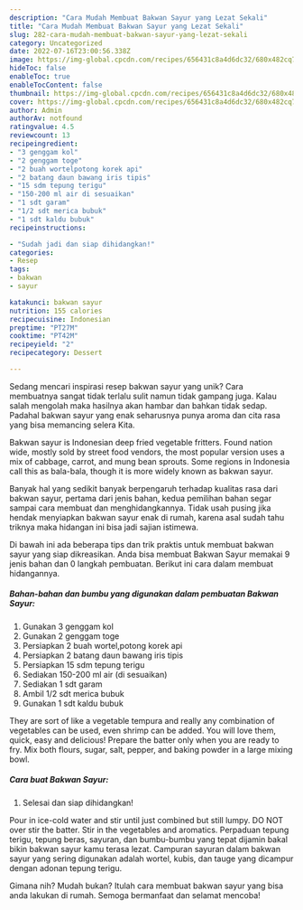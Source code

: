 ```yaml
---
description: "Cara Mudah Membuat Bakwan Sayur yang Lezat Sekali"
title: "Cara Mudah Membuat Bakwan Sayur yang Lezat Sekali"
slug: 282-cara-mudah-membuat-bakwan-sayur-yang-lezat-sekali
category: Uncategorized
date: 2022-07-16T23:00:56.338Z
image: https://img-global.cpcdn.com/recipes/656431c8a4d6dc32/680x482cq70/bakwan-sayur-foto-resep-utama.jpg
hideToc: false
enableToc: true
enableTocContent: false
thumbnail: https://img-global.cpcdn.com/recipes/656431c8a4d6dc32/680x482cq70/bakwan-sayur-foto-resep-utama.jpg
cover: https://img-global.cpcdn.com/recipes/656431c8a4d6dc32/680x482cq70/bakwan-sayur-foto-resep-utama.jpg
author: Admin
authorAv: notfound
ratingvalue: 4.5
reviewcount: 13
recipeingredient:
- "3 genggam kol"
- "2 genggam toge"
- "2 buah wortelpotong korek api"
- "2 batang daun bawang iris tipis"
- "15 sdm tepung terigu"
- "150-200 ml air di sesuaikan"
- "1 sdt garam"
- "1/2 sdt merica bubuk"
- "1 sdt kaldu bubuk"
recipeinstructions:

- "Sudah jadi dan siap dihidangkan!"
categories:
- Resep
tags:
- bakwan
- sayur

katakunci: bakwan sayur 
nutrition: 155 calories
recipecuisine: Indonesian
preptime: "PT27M"
cooktime: "PT42M"
recipeyield: "2"
recipecategory: Dessert

---
```





Sedang mencari inspirasi resep bakwan sayur yang unik? Cara membuatnya sangat tidak terlalu sulit namun tidak gampang juga. Kalau salah mengolah maka hasilnya akan hambar dan bahkan tidak sedap. Padahal bakwan sayur yang enak seharusnya punya aroma dan cita rasa yang bisa memancing selera Kita.





Bakwan sayur is Indonesian deep fried vegetable fritters. Found nation wide, mostly sold by street food vendors, the most popular version uses a mix of cabbage, carrot, and mung bean sprouts. Some regions in Indonesia call this as bala-bala, though it is more widely known as bakwan sayur.

Banyak hal yang sedikit banyak berpengaruh terhadap kualitas rasa dari bakwan sayur, pertama dari jenis bahan, kedua pemilihan bahan segar sampai cara membuat dan menghidangkannya. Tidak usah pusing jika hendak menyiapkan bakwan sayur enak di rumah, karena asal sudah tahu triknya maka hidangan ini bisa jadi sajian istimewa.






Di bawah ini ada beberapa tips dan trik praktis untuk membuat bakwan sayur yang siap dikreasikan. Anda bisa membuat Bakwan Sayur memakai 9 jenis bahan dan 0 langkah pembuatan. Berikut ini cara dalam membuat hidangannya.

<!--inarticleads1-->

##### Bahan-bahan dan bumbu yang digunakan dalam pembuatan Bakwan Sayur:

1. Gunakan 3 genggam kol
1. Gunakan 2 genggam toge
1. Persiapkan 2 buah wortel,potong korek api
1. Persiapkan 2 batang daun bawang iris tipis
1. Persiapkan 15 sdm tepung terigu
1. Sediakan 150-200 ml air (di sesuaikan)
1. Sediakan 1 sdt garam
1. Ambil 1/2 sdt merica bubuk
1. Gunakan 1 sdt kaldu bubuk


They are sort of like a vegetable tempura and really any combination of vegetables can be used, even shrimp can be added. You will love them, quick, easy and delicious! Prepare the batter only when you are ready to fry. Mix both flours, sugar, salt, pepper, and baking powder in a large mixing bowl. 

<!--inarticleads2-->

##### Cara buat Bakwan Sayur:


1. Selesai dan siap dihidangkan!

Pour in ice-cold water and stir until just combined but still lumpy. DO NOT over stir the batter. Stir in the vegetables and aromatics. Perpaduan tepung terigu, tepung beras, sayuran, dan bumbu-bumbu yang tepat dijamin bakal bikin bakwan sayur kamu terasa lezat. Campuran sayuran dalam bakwan sayur yang sering digunakan adalah wortel, kubis, dan tauge yang dicampur dengan adonan tepung terigu. 

Gimana nih? Mudah bukan? Itulah cara membuat bakwan sayur yang bisa anda lakukan di rumah. Semoga bermanfaat dan selamat mencoba!
